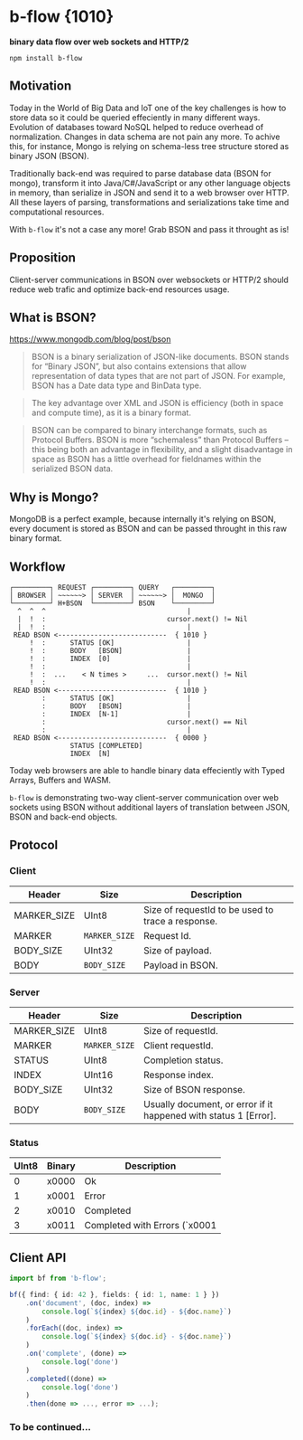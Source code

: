 # b-flow {1010}
**binary data flow over web sockets and HTTP/2**

```
npm install b-flow
```

## Motivation
Today in the World of Big Data and IoT one of the key challenges is how to store data so it could be queried effeciently in many different ways. Evolution of databases toward NoSQL helped to reduce overhead of normalization. Changes in data schema are not pain any more. To achive this, for instance, Mongo is relying on schema-less tree structure stored as binary JSON (BSON).

Traditionally back-end was required to parse database data (BSON for mongo), transform it into Java/C#/JavaScript or any other language objects in memory, than serialize in JSON and send it to a web browser over HTTP. All these layers of parsing, transformations and serializations take time and computational resources.

With `b-flow` it's not a case any more! Grab BSON and pass it throught as is!

## Proposition

Client-server communications in BSON over websockets or HTTP/2 should reduce web trafic and optimize back-end resources usage.

## What is BSON?

https://www.mongodb.com/blog/post/bson
> BSON is a binary serialization of JSON-like documents. BSON stands for “Binary JSON”, but also contains extensions that allow representation of data types that are not part of JSON. For example, BSON has a Date data type and BinData type.

> The key advantage over XML and JSON is efficiency (both in space and compute time), as it is a binary format.

> BSON can be compared to binary interchange formats, such as Protocol Buffers. BSON is more “schemaless” than Protocol Buffers – this being both an advantage in flexibility, and a slight disadvantage in space as BSON has a little overhead for fieldnames within the serialized BSON data.

## Why is Mongo?

MongoDB is a perfect example, because internally it's relying on BSON, every document is stored as BSON and can be passed throught in this raw binary format.

## Workflow

```
┌─────────┐ REQUEST ┌─────────┐ QUERY   ┌─────────┐
│ BROWSER │ ~~~~~~> │ SERVER  │ ~~~~~~> │  MONGO  │
└─────────┘ H+BSON  └─────────┘ BSON    └─────────┘
  ^  ^  ^                                   |
  |  !  :                              cursor.next() != Nil
  |  !  :                                   |
 READ BSON <---------------------------  { 1010 }
     !  :      STATUS [OK]                  |
     !  :      BODY   [BSON]                |
     !  :      INDEX  [0]                   |
     !  :                                   |
     !  :  ...    < N times >     ...  cursor.next() != Nil
     !  :                                   |
 READ BSON <---------------------------  { 1010 }
        :      STATUS [OK]                  |
        :      BODY   [BSON]                |
        :      INDEX  [N-1]                 |
        :                              cursor.next() == Nil
        :                                   |
 READ BSON <---------------------------  { 0000 }
               STATUS [COMPLETED]
               INDEX  [N]
```

Today web browsers are able to handle binary data effeciently with Typed Arrays, Buffers and WASM.

`b-flow` is demonstrating two-way client-server communication over web sockets using BSON without additional layers of translation between JSON, BSON and back-end objects.

## Protocol

### Client

| Header      | Size          | Description |
| ----------- | ------------- | ----------- |
| MARKER_SIZE | UInt8         | Size of requestId to be used to trace a response.
| MARKER      | `MARKER_SIZE` | Request Id. |
| BODY_SIZE   | UInt32        | Size of payload.
| BODY        | `BODY_SIZE`   | Payload in BSON.

### Server

| Header      | Size          | Description |
| ----------- | ------------- | ----------- |
| MARKER_SIZE | UInt8         | Size of requestId. |
| MARKER      | `MARKER_SIZE` | Client requestId. |
| STATUS      | UInt8         | Completion status. |
| INDEX       | UInt16        | Response index. |
| BODY_SIZE   | UInt32        | Size of BSON response. |
| BODY        | `BODY_SIZE`   | Usually document, or error if it happened with status 1 [Error]. |

### Status

| UInt8 | Binary | Description |
| ----- | -------| ----------- |
| 0     | x0000  | Ok |
| 1     | x0001  | Error |
| 2     | x0010  | Completed |
| 3     | x0011  | Completed with Errors (`x0001|x0010`)|

## Client API

```typescript
import bf from 'b-flow';

bf({ find: { id: 42 }, fields: { id: 1, name: 1 } })
    .on('document', (doc, index) => 
        console.log(`${index} ${doc.id} - ${doc.name}`)
    )
    .forEach((doc, index) => 
        console.log(`${index} ${doc.id} - ${doc.name}`)
    )
    .on('complete', (done) => 
        console.log('done')
    )
    .completed((done) => 
        console.log('done')
    )
    .then(done => ..., error => ...);

```


### To be continued...